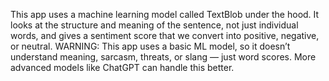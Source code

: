 This app uses a machine learning model called TextBlob under the hood. It looks at the structure and meaning of the sentence, not just individual words, and gives a sentiment score that we convert into positive, negative, or neutral.
WARNING:
This app uses a basic ML model, so it doesn’t understand meaning, sarcasm, threats, or slang — just word scores. More advanced models like ChatGPT can handle this better.
